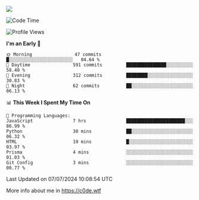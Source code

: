 <a href="https://wakatime.com"><img src="https://wakatime.com/share/@c0dezin/b7f18a7c-ab3a-40b8-8bc7-b1b7bf71f1d6.svg" /></a>

<!--START_SECTION:waka-->
![Code Time](http://img.shields.io/badge/Code%20Time-55%20hrs%2049%20mins-blue)

![Profile Views](http://img.shields.io/badge/Profile%20Views-1-blue)

**I'm an Early 🐤** 

```text
🌞 Morning                47 commits          █░░░░░░░░░░░░░░░░░░░░░░░░   04.64 % 
🌆 Daytime                591 commits         ███████████████░░░░░░░░░░   58.40 % 
🌃 Evening                312 commits         ████████░░░░░░░░░░░░░░░░░   30.83 % 
🌙 Night                  62 commits          ██░░░░░░░░░░░░░░░░░░░░░░░   06.13 % 
```


📊 **This Week I Spent My Time On** 

```text
💬 Programming Languages: 
JavaScript               7 hrs               ██████████████████████░░░   86.99 % 
Python                   30 mins             ██░░░░░░░░░░░░░░░░░░░░░░░   06.32 % 
HTML                     19 mins             █░░░░░░░░░░░░░░░░░░░░░░░░   03.97 % 
Prisma                   4 mins              ░░░░░░░░░░░░░░░░░░░░░░░░░   01.03 % 
Git Config               3 mins              ░░░░░░░░░░░░░░░░░░░░░░░░░   00.77 % 
```


 Last Updated on 07/07/2024 10:08:54 UTC
<!--END_SECTION:waka-->

More info about me in https://c0de.wtf
